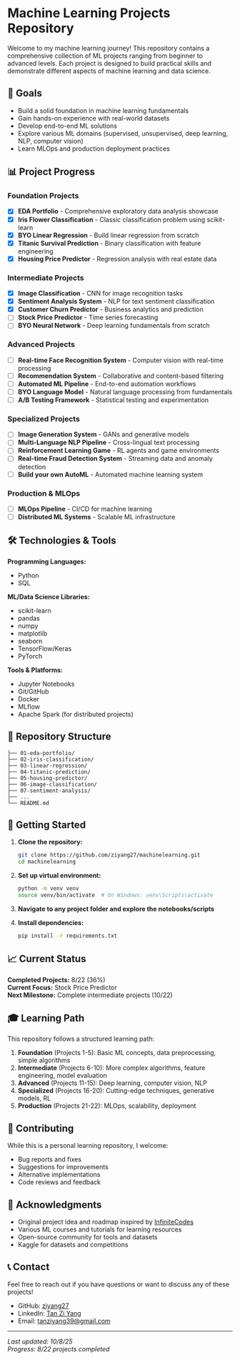 # Machine Learning Projects Repository

Welcome to my machine learning journey! This repository contains a comprehensive collection of ML projects ranging from beginner to advanced levels. Each project is designed to build practical skills and demonstrate different aspects of machine learning and data science.

## 🎯 Goals

- Build a solid foundation in machine learning fundamentals
- Gain hands-on experience with real-world datasets
- Develop end-to-end ML solutions
- Explore various ML domains (supervised, unsupervised, deep learning, NLP, computer vision)
- Learn MLOps and production deployment practices

## 📊 Project Progress

### Foundation Projects
- [x] **EDA Portfolio** - Comprehensive exploratory data analysis showcase
- [x] **Iris Flower Classification** - Classic classification problem using scikit-learn
- [x] **BYO Linear Regression** - Build linear regression from scratch
- [x] **Titanic Survival Prediction** - Binary classification with feature engineering
- [x] **Housing Price Predictor** - Regression analysis with real estate data

### Intermediate Projects
- [x] **Image Classification** - CNN for image recognition tasks
- [x] **Sentiment Analysis System** - NLP for text sentiment classification
- [x] **Customer Churn Predictor** - Business analytics and prediction
- [ ] **Stock Price Predictor** - Time series forecasting
- [ ] **BYO Neural Network** - Deep learning fundamentals from scratch

### Advanced Projects
- [ ] **Real-time Face Recognition System** - Computer vision with real-time processing
- [ ] **Recommendation System** - Collaborative and content-based filtering
- [ ] **Automated ML Pipeline** - End-to-end automation workflows
- [ ] **BYO Language Model** - Natural language processing from fundamentals
- [ ] **A/B Testing Framework** - Statistical testing and experimentation

### Specialized Projects
- [ ] **Image Generation System** - GANs and generative models
- [ ] **Multi-Language NLP Pipeline** - Cross-lingual text processing
- [ ] **Reinforcement Learning Game** - RL agents and game environments
- [ ] **Real-time Fraud Detection System** - Streaming data and anomaly detection
- [ ] **Build your own AutoML** - Automated machine learning system

### Production & MLOps
- [ ] **MLOps Pipeline** - CI/CD for machine learning
- [ ] **Distributed ML Systems** - Scalable ML infrastructure

## 🛠️ Technologies & Tools

**Programming Languages:**
- Python
- SQL

**ML/Data Science Libraries:**
- scikit-learn
- pandas
- numpy
- matplotlib
- seaborn
- TensorFlow/Keras
- PyTorch

**Tools & Platforms:**
- Jupyter Notebooks
- Git/GitHub
- Docker
- MLflow
- Apache Spark (for distributed projects)

## 📁 Repository Structure

```
├── 01-eda-portfolio/
├── 02-iris-classification/
├── 03-linear-regression/
├── 04-titanic-prediction/
├── 05-housing-predictor/
├── 06-image-classification/
├── 07-sentiment-analysis/
├── ...
└── README.md
```

## 🚀 Getting Started

1. **Clone the repository:**
   ```bash
   git clone https://github.com/ziyang27/machinelearning.git
   cd machinelearning
   ```

2. **Set up virtual environment:**
   ```bash
   python -m venv venv
   source venv/bin/activate  # On Windows: venv\Scripts\activate
   ```
   
3. **Navigate to any project folder and explore the notebooks/scripts**

4. **Install dependencies:**
   ```bash
   pip install -r requirements.txt
   ```
   
## 📈 Current Status

**Completed Projects:** 8/22 (36%) <br>
**Current Focus:** Stock Price Predictor <br>
**Next Milestone:** Complete intermediate projects (10/22)

## 🎓 Learning Path

This repository follows a structured learning path:

1. **Foundation** (Projects 1-5): Basic ML concepts, data preprocessing, simple algorithms
2. **Intermediate** (Projects 6-10): More complex algorithms, feature engineering, model evaluation
3. **Advanced** (Projects 11-15): Deep learning, computer vision, NLP
4. **Specialized** (Projects 16-20): Cutting-edge techniques, generative models, RL
5. **Production** (Projects 21-22): MLOps, scalability, deployment

## 🤝 Contributing

While this is a personal learning repository, I welcome:
- Bug reports and fixes
- Suggestions for improvements
- Alternative implementations
- Code reviews and feedback

## 🙏 Acknowledgments

- Original project idea and roadmap inspired by [InfiniteCodes](https://www.youtube.com/watch?v=QlbyGPVaRSE&ab_channel=InfiniteCodes)
- Various ML courses and tutorials for learning resources
- Open-source community for tools and datasets
- Kaggle for datasets and competitions

## 📞 Contact

Feel free to reach out if you have questions or want to discuss any of these projects!

- GitHub: [ziyang27](https://github.com/ziyang27)
- LinkedIn: [Tan Zi Yang](https://www.linkedin.com/in/tan-zi-yang-479b02237/)
- Email: tanziyang39@gmail.com

---

*Last updated: 10/8/25* <br>
*Progress: 8/22 projects completed*

